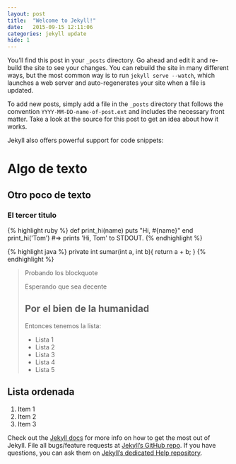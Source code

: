 ```yaml
---
layout: post
title:  "Welcome to Jekyll!"
date:   2015-09-15 12:11:06
categories: jekyll update
hide: 1
---
```

You’ll find this post in your `_posts` directory. Go ahead and edit it and re-build the site to see your changes. You can rebuild the site in many different ways, but the most common way is to run `jekyll serve --watch`, which launches a web server and auto-regenerates your site when a file is updated.

To add new posts, simply add a file in the `_posts` directory that follows the convention `YYYY-MM-DD-name-of-post.ext` and includes the necessary front matter. Take a look at the source for this post to get an idea about how it works.

Jekyll also offers powerful support for code snippets:

Algo de texto
=============

Otro poco de texto
------------------

### El tercer titulo

{% highlight ruby %}
def print_hi(name)
  puts "Hi, #{name}"
end
print_hi('Tom')
#=> prints 'Hi, Tom' to STDOUT.
{% endhighlight %}

{% highlight java %}
private int sumar(int a, int b){
    return a + b;
}
{% endhighlight %}

>Probando los blockquote
>
>Esperando que sea decente
>
> ## Por el bien de la humanidad
>
>
>Entonces tenemos la lista:
>
> *   Lista 1
> *   Lista 2
> *   Lista 3
> *   Lista 4
> *   Lista 5

## Lista ordenada

1. Item 1
2. Item 2
3. Item 3

Check out the [Jekyll docs][jekyll] for more info on how to get the most out of Jekyll. File all bugs/feature requests at [Jekyll’s GitHub repo][jekyll-gh]. If you have questions, you can ask them on [Jekyll’s dedicated Help repository][jekyll-help].

[jekyll]:      http://jekyllrb.com
[jekyll-gh]:   https://github.com/jekyll/jekyll
[jekyll-help]: https://github.com/jekyll/jekyll-help
